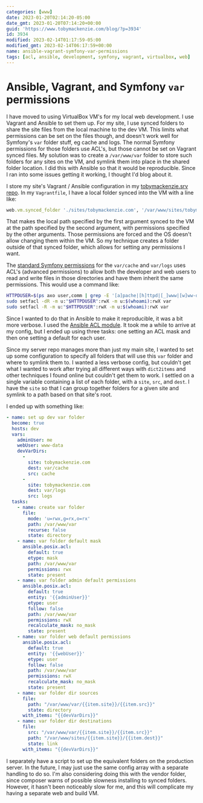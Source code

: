 ```yaml
---
categories: [www]
date: 2023-01-20T02:14:20-05:00
date_gmt: 2023-01-20T07:14:20+00:00
guid: 'https://www.tobymackenzie.com/blog/?p=3934'
id: 3934
modified: 2023-02-14T01:17:59-05:00
modified_gmt: 2023-02-14T06:17:59+00:00
name: ansible-vagrant-symfony-var-permissions
tags: [acl, ansible, development, symfony, vagrant, virtualbox, web]
---
```


Ansible, Vagrant, and Symfony `var` permissions
===============================================

I have moved to using VirtualBox VM's for my local web development.  I use Vagrant and Ansible to set them up.  For my site, I use synced folders to share the site files from the local machine to the dev VM.  This limits what permissions can be set on the files though, and doesn't work well for Symfony's `var` folder stuff, eg cache and logs.  The normal Symfony permissions for those folders use ACL's, but those cannot be set on Vagrant synced files.  My solution was to create a `/var/www/var` folder to store such folders for any sites on the VM, and symlink them into place in the shared folder location.  I did this with Ansible so that it would be reproducible.  Since I ran into some issues getting it working, I thought I'd blog about it.

<!--more-->

I store my site's Vagrant / Ansible configuration in my [tobymackenzie.srv repo](https://github.com/tobymackenzie/tobymackenzie.srv).  In my `Vagrantfile`, I have a local folder synced into the VM with a line like:

``` ruby
web.vm.synced_folder './sites/tobymackenzie.com', '/var/www/sites/tobymackenzie.com', owner: 'ubuntu', group: 'ubuntu'
```

That makes the local path specified by the first argument synced to the VM at the path specified by the second argument, with permissions specified by the other arguments.  Those permissions are forced and the OS doesn't allow changing them within the VM.  So my technique creates a folder outside of that synced folder, which allows for setting any permissions I want.

The [standard Symfony permissions](https://symfony.com/doc/current/setup/file_permissions.html) for the `var/cache` and `var/logs` uses ACL's (advanced permissions) to allow both the developer and web users to read and write files in those directories and have them inherit the same permissions.  This would use a command like:

``` sh
HTTPDUSER=$(ps axo user,comm | grep -E '[a]pache|[h]ttpd|[_]www|[w]ww-data|[n]ginx' | grep -v root | head -1 | cut -d\  -f1)
sudo setfacl -dR -m u:"$HTTPDUSER":rwX -m u:$(whoami):rwX var
sudo setfacl -R -m u:"$HTTPDUSER":rwX -m u:$(whoami):rwX var
```

Since I wanted to do that in Ansible to make it reproducible, it was a bit more verbose.  I used the [Ansible ACL module](https://docs.ansible.com/ansible/latest/collections/ansible/posix/acl_module.html).  <insert>It took me a while to arrive at my config, but I ended up using three tasks: one setting an ACL mask and then one setting a default for each user.</insert>

Since my server repo manages more than just my main site, I wanted to set up some configuration to specify all folders that will use this `var` folder and where to symlink them to.  I wanted a less verbose config, but couldn't get what I wanted to work after trying all different ways with `dict2items` and other techniques I found online but couldn't get them to work.  I settled on a single variable containing a list of each folder, with a `site`, `src`, and `dest`.  I have the `site` so that I can group together folders for a given site and symlink to a path based on that site's root.

I ended up with something like:

``` yaml
- name: set up dev var folder
  become: true
  hosts: dev
  vars:
    adminUser: me
    webUser: www-data
    devVarDirs:
      -
        site: tobymackenzie.com
        dest: var/cache
        src: cache
      -
        site: tobymackenzie.com
        dest: var/logs
        src: logs
  tasks:
    - name: create var folder
      file:
        mode: 'u=rwx,g=rx,o=rx'
        path: /var/www/var
        recurse: false
        state: directory
    - name: var folder default mask
      ansible.posix.acl:
        default: true
        etype: mask
        path: /var/www/var
        permissions: rwx
        state: present
    - name: var folder admin default permissions
      ansible.posix.acl:
        default: true
        entity: '{{adminUser}}'
        etype: user
        follow: false
        path: /var/www/var
        permissions: rwX
        recalculate_mask: no_mask
        state: present
    - name: var folder web default permissions
      ansible.posix.acl:
        default: true
        entity: '{{webUser}}'
        etype: user
        follow: false
        path: /var/www/var
        permissions: rwX
        recalculate_mask: no_mask
        state: present
    - name: var folder dir sources
      file:
        path: "/var/www/var/{{item.site}}/{{item.src}}"
        state: directory
      with_items: "{{devVarDirs}}"
    - name: var folder dir destinations
      file:
        src: "/var/www/var/{{item.site}}/{{item.src}}"
        path: "/var/www/sites/{{item.site}}/{{item.dest}}"
        state: link
      with_items: "{{devVarDirs}}"
```

I separately have a script to set up the equivalent folders on the production server.  In the future, I may just use the same config array with a separate handling to do so.  I'm also considering doing this with the vendor folder, since composer warns of possible slowness installing to synced folders.  However, it hasn't been noticeably slow for me, and this will complicate my having a separate web and build VM.
